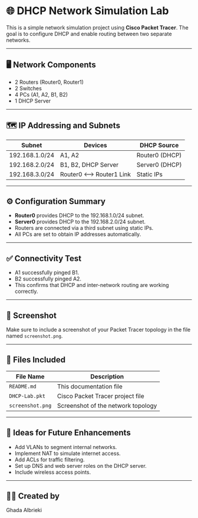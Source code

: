 # 🌐 DHCP Network Simulation Lab

This is a simple network simulation project using **Cisco Packet Tracer**. The goal is to configure DHCP and enable routing between two separate networks.

---

## 🖥️ Network Components

- 2 Routers (Router0, Router1)
- 2 Switches
- 4 PCs (A1, A2, B1, B2)
- 1 DHCP Server

---

## 🗺️ IP Addressing and Subnets

| Subnet         | Devices                  | DHCP Source     |
|----------------|---------------------------|------------------|
| 192.168.1.0/24 | A1, A2                    | Router0 (DHCP)   |
| 192.168.2.0/24 | B1, B2, DHCP Server       | Server0 (DHCP)   |
| 192.168.3.0/24 | Router0 <--> Router1 Link | Static IPs       |

---

## ⚙️ Configuration Summary

- **Router0** provides DHCP to the 192.168.1.0/24 subnet.
- **Server0** provides DHCP to the 192.168.2.0/24 subnet.
- Routers are connected via a third subnet using static IPs.
- All PCs are set to obtain IP addresses automatically.

---

## ✅ Connectivity Test

- A1 successfully pinged B1.
- B2 successfully pinged A2.
- This confirms that DHCP and inter-network routing are working correctly.

---

## 📸 Screenshot

Make sure to include a screenshot of your Packet Tracer topology in the file named `screenshot.png`.

---

## 📁 Files Included

| File Name          | Description                        |
|--------------------|------------------------------------|
| `README.md`        | This documentation file            |
| `DHCP-Lab.pkt`     | Cisco Packet Tracer project file   |
| `screenshot.png`   | Screenshot of the network topology |

---

## 🔧 Ideas for Future Enhancements

- Add VLANs to segment internal networks.
- Implement NAT to simulate internet access.
- Add ACLs for traffic filtering.
- Set up DNS and web server roles on the DHCP server.
- Include wireless access points.

---

## 👩‍💻 Created by

Ghada Albrieki